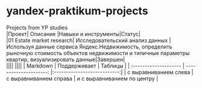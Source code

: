 # yandex-praktikum-projects  
Projects from YP studies  
|Проект|	Описание |Навыки и инструменты|Статус|  
|01 Estate market research|	Исследовательский анализ данных |Используя данные сервиса Яндекс.Недвижимость, определить рыночную стоимость объектов недвижимости и типичные параметры квартир, визуализировать данные|Завершен|  
||||
||||
| Markdown | Поддерживает | Таблицы |
| :-------------------- | ---------------------: |:---------------------------:|
| с выравниванием слева | с выравниванием справа | и с выравниванием по центру |
